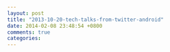 ```yaml
---
layout: post
title: "2013-10-20-tech-talks-from-twitter-android"
date: 2014-02-08 23:48:54 +0800
comments: true
categories: 
---
```

